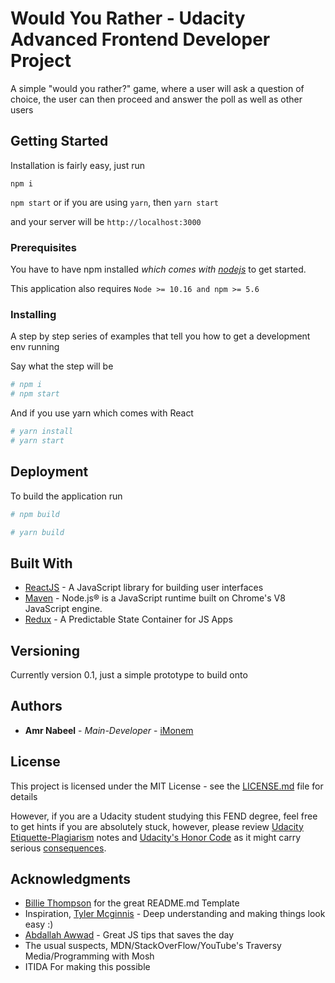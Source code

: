 # Would You Rather - Udacity Advanced Frontend Developer Project

A simple "would you rather?" game, where a user will ask a question of choice, the user can then proceed and answer the poll as well as other users

## Getting Started

Installation is fairly easy, just run

```npm i```

```npm start``` or if you are using ```yarn```, then ```yarn start```

and your server will be `http://localhost:3000`
### Prerequisites

You have to have npm installed *which comes with [nodejs](https://nodejs.org/en/)* to get started.

This application also requires `Node >= 10.16 and npm >= 5.6`


### Installing

A step by step series of examples that tell you how to get a development env running

Say what the step will be

```bash
# npm i
# npm start
```

And if you use yarn which comes with React

```bash
# yarn install
# yarn start
```

## Deployment

To build the application run

```bash
# npm build
```

```bash
# yarn build
```

## Built With

* [ReactJS](https://reactjs.org/) - A JavaScript library for building user interfaces
* [Maven](https://nodejs.org/) - Node.js® is a JavaScript runtime built on Chrome's V8 JavaScript engine.
* [Redux](https://redux.js.org/) - A Predictable State Container for JS Apps

## Versioning

Currently version 0.1, just a simple prototype to build onto
## Authors

* **Amr Nabeel** - *Main-Developer* - [iMonem](https://github.com/iMonem)

## License

This project is licensed under the MIT License - see the [LICENSE.md](LICENSE.md) file for details

However, if you are a Udacity student studying this FEND degree, feel free to get hints if you are absolutely stuck, however, please review [Udacity Etiquette-Plagiarism](https://udacity.zendesk.com/hc/en-us/sections/360000345231-Plagiarism) notes and [Udacity's Honor Code](https://www.udacity.com/legal/en-us/honor-code) as it might carry serious [consequences](https://udacity.zendesk.com/hc/en-us/articles/360001455151-Consequences-of-plagiarism).

## Acknowledgments

* [Billie Thompson](https://gist.github.com/PurpleBooth/) for the great README.md Template
* Inspiration, [Tyler Mcginnis](https://twitter.com/tylermcginnis) - Deep understanding and making things look easy :)
* [Abdallah Awwad](https://github.com/arawwad) - Great JS tips that saves the day
* The usual suspects, MDN/StackOverFlow/YouTube's Traversy Media/Programming with Mosh
* ITIDA For making this possible
